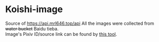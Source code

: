 # Koishi-image
Source of https://api.mrl646.top/api 
All the images were collected from ~~water bucket~~ Baidu tieba.    
Image's Pixiv ID/source link can be found by [this tool](https://saucenao.com/).
